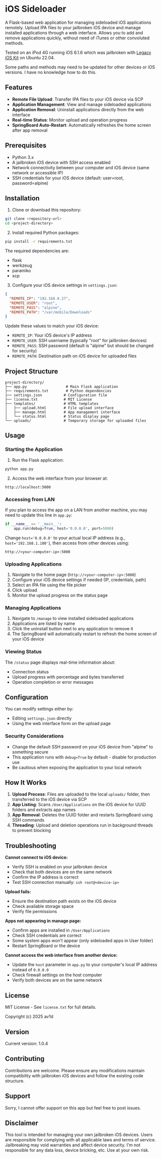 # iOS Sideloader

A Flask-based web application for managing sideloaded iOS applications remotely. Upload IPA files to your jailbroken iOS device and manage installed applications through a web interface. Allows you to add and remove applications quickly, without need of iTunes or other convoluted methods.

Tested on an iPod 4G running iOS 6.1.6 which was jailbroken with [Legacy iOS Kit](https://github.com/LukeZGD/Legacy-iOS-Kit/) on Ubuntu 22.04.

Some paths and methods may need to be updated for other devices or iOS versions. I have no knowledge how to do this.

## Features

- **Remote File Upload**: Transfer IPA files to your iOS device via SCP
- **Application Management**: View and manage sideloaded applications
- **Application Removal**: Uninstall applications directly from the web interface
- **Real-time Status**: Monitor upload and operation progress
- **SpringBoard Auto-Restart**: Automatically refreshes the home screen after app removal

## Prerequisites

- Python 3.x
- A jailbroken iOS device with SSH access enabled
- Network connectivity between your computer and iOS device (same network or accessible IP)
- SSH credentials for your iOS device (default: user=root, password=alpine)

## Installation

1. Clone or download this repository:
```bash
git clone <repository-url>
cd <project-directory>
```

2. Install required Python packages:
```bash
pip install -r requirements.txt
```

The required dependencies are:
- flask
- werkzeug
- paramiko
- scp

3. Configure your iOS device settings in `settings.json`:
```json
{
  "REMOTE_IP": "192.168.0.27",
  "REMOTE_USER": "root",
  "REMOTE_PASS": "alpine",
  "REMOTE_PATH": "/var/mobile/Downloads"
}
```

Update these values to match your iOS device:
- `REMOTE_IP`: Your iOS device's IP address
- `REMOTE_USER`: SSH username (typically "root" for jailbroken devices)
- `REMOTE_PASS`: SSH password (default is "alpine" but should be changed for security)
- `REMOTE_PATH`: Destination path on iOS device for uploaded files

## Project Structure

```
project-directory/
├── app.py                  # Main Flask application
├── requirements.txt        # Python dependencies
├── settings.json          # Configuration file
├── license.txt            # MIT License
├── templates/             # HTML templates
│   ├── upload.html        # File upload interface
│   ├── manage.html        # App management interface
│   └── status.html        # Status display page
└── uploads/               # Temporary storage for uploaded files
```

## Usage

### Starting the Application

1. Run the Flask application:
```bash
python app.py
```

2. Access the web interface from your browser at:
```
http://localhost:5000
```

### Accessing from LAN

If you plan to access the app on a LAN from another machine, you may need to update this line in `app.py`:

```python
if __name__ == '__main__':
    app.run(debug=True, host='0.0.0.0', port=5000)
```

Change `host='0.0.0.0'` to your actual local IP address (e.g., `host='192.168.1.100'`), then access from other devices using:

```
http://<your-computer-ip>:5000
```

### Uploading Applications

1. Navigate to the home page (`http://<your-computer-ip>:5000`)
2. Configure your iOS device settings if needed (IP, credentials, path)
3. Select an IPA file using the file picker
4. Click upload
5. Monitor the upload progress on the status page

### Managing Applications

1. Navigate to `/manage` to view installed sideloaded applications
2. Applications are listed by name
3. Click the uninstall button next to any application to remove it
4. The SpringBoard will automatically restart to refresh the home screen of your iOS device

### Viewing Status

The `/status` page displays real-time information about:
- Connection status
- Upload progress with percentage and bytes transferred
- Operation completion or error messages

## Configuration

You can modify settings either by:
- Editing `settings.json` directly
- Using the web interface form on the upload page

### Security Considerations

- Change the default SSH password on your iOS device from "alpine" to something secure
- This application runs with `debug=True` by default - disable for production use
- Be cautious when exposing the application to your local network

## How It Works

1. **Upload Process**: Files are uploaded to the local `uploads/` folder, then transferred to the iOS device via SCP
2. **App Listing**: Scans `/User/Applications` on the iOS device for UUID folders and extracts app names
3. **App Removal**: Deletes the UUID folder and restarts SpringBoard using SSH commands
4. **Threading**: Upload and deletion operations run in background threads to prevent blocking

## Troubleshooting

**Cannot connect to iOS device:**
- Verify SSH is enabled on your jailbroken device
- Check that both devices are on the same network
- Confirm the IP address is correct
- Test SSH connection manually: `ssh root@<device-ip>`

**Upload fails:**
- Ensure the destination path exists on the iOS device
- Check available storage space
- Verify file permissions

**Apps not appearing in manage page:**
- Confirm apps are installed in `/User/Applications`
- Check SSH credentials are correct
- Some system apps won't appear (only sideloaded apps in User folder)
- Restart SpringBoard or the device

**Cannot access the web interface from another device:**
- Update the `host` parameter in `app.py` to your computer's local IP address instead of `0.0.0.0`
- Check firewall settings on the host computer
- Verify both devices are on the same network

## License

MIT License - See `license.txt` for full details.

Copyright (c) 2025 av1d

## Version

Current version: 1.0.4

## Contributing

Contributions are welcome. Please ensure any modifications maintain compatibility with jailbroken iOS devices and follow the existing code structure.

## Support

Sorry, I cannot offer support on this app but feel free to post issues.

## Disclaimer

This tool is intended for managing your own jailbroken iOS devices. Users are responsible for complying with all applicable laws and terms of service. Jailbreaking may void warranties and affect device security. I'm not responsible for any data loss, device bricking, etc. Use at your own risk.
